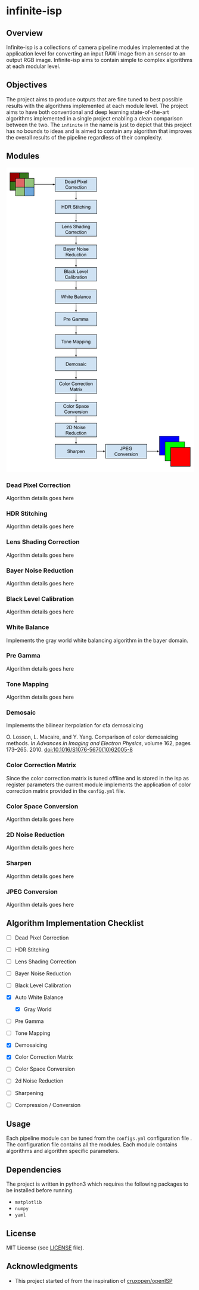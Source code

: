 # infinite-isp

## Overview
Infinite-isp is a collections of camera pipeline modules implemented at the application level for converting an input RAW image from an sensor to an output RGB image. Infinite-isp aims to contain simple to complex algorithms at each modular level.

## Objectives
The project aims to produce outputs that are fine tuned to best possible results with the algorithms implemented at each module level. The project aims to have both conventional and deep learning state-of-the-art algorithms implemented in a single project enabling a clean comparison between the two. The `infinite` in the name is just to depict that this project has no bounds to ideas and is aimed to contain any algorithm that improves the overall results of the pipeline regardless of their complexity.


## Modules
![](assets/infinite-isp-architecture-initial.png)

### Dead Pixel Correction

Algorithm details goes here 

### HDR Stitching

Algorithm details goes here

### Lens Shading Correction

Algorithm details goes here

### Bayer Noise Reduction

Algorithm details goes here

### Black Level Calibration

Algorithm details goes here

### White Balance

Implements the gray world white balancing algorithm in the bayer domain.

### Pre Gamma

Algorithm details goes here

### Tone Mapping

Algorithm details goes here

### Demosaic

Implements the bilinear iterpolation for cfa demosaicing

O. Losson, L. Macaire, and Y. Yang. Comparison of color demosaicing methods. _In Advances in Imaging and Electron Physics_, volume 162, pages 173–265. 2010. [ doi:10.1016/S1076-5670(10)62005-8](https://doi.org/10.1016/S1076-5670(10)62005-8)

### Color Correction Matrix

Since the color correction matrix is tuned offline and is stored in the isp as register parameters the current module implements the application of color correction matrix provided in the `config.yml` file. 

### Color Space Conversion

Algorithm details goes here

### 2D Noise Reduction

Algorithm details goes here

### Sharpen

Algorithm details goes here

### JPEG Conversion

Algorithm details goes here

## Algorithm Implementation Checklist

- [ ] Dead Pixel Correction
- [ ] HDR Stitching
- [ ] Lens Shading Correction
- [ ] Bayer Noise Reduction
- [ ] Black Level Calibration
- [x] Auto White Balance
    - [x] Gray World
- [ ] Pre Gamma 
- [ ] Tone Mapping
- [x] Demosaicing

- [x] Color Correction Matrix
- [ ] Color Space Conversion
- [ ] 2d Noise Reduction
- [ ] Sharpening
- [ ] Compression / Conversion

## Usage
Each pipeline module can be tuned from the `configs.yml` configuration file . The configuration file contains all the modules. Each module contains algorithms and algorithm specific parameters.  

## Dependencies
The project is written in python3 which requires the following packages to be installed before running.  
- `matplotlib`
- `numpy`
- `yaml`

## License 
MIT License (see [LICENSE](LICENSE) file).

## Acknowledgments
- This project started of from the inspiration of [cruxopen/openISP](https://github.com/cruxopen/openISP.git)

